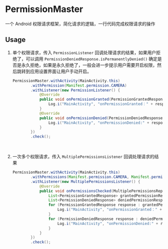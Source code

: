 # PermissionMaster
一个 Android 权限请求框架，简化请求的逻辑，一行代码完成权限请求的操作

## Usage

1. 单个权限请求，传入 `PermissionListener` 回调处理请求的结果，如果用户拒绝了，可以调用 `PermissionDeniedResponse.isPermanentlyDenied()` 确定是否是永久拒绝，如果是永久拒绝了，一般会进一步提示用户需要开启权限，然后跳转到应用设置界面让用户手动开启。

   ```java
   PermissionMaster.withActivity(MainActivity.this)
           .withPermission(Manifest.permission.CAMERA)
           .withListener(new PermissionListener() {
               @Override
               public void onPermissionGranted(PermissionGrantedResponse response) {
                   Log.i("MainActivity", "onPermissionGranted：" + response.getPermissionName());
               }
               @Override
               public void onPermissionDenied(PermissionDeniedResponse response) {
                   Log.i("MainActivity", "onPermissionDenied:" + response.isPermanentlyDenied());
               }
           })
           .check();
   ```

   ​

2. 一次多个权限请求，传入 `MultiplePermissionsListener` 回调处理请求的结果

   ```java
   PermissionMaster.withActivity(MainActivity.this)
           .withPermissions(Manifest.permission.CAMERA, Manifest.permission.READ_CONTACTS, Manifest.permission.RECORD_AUDIO)
           .withListener(new MultiplePermissionsListener() {
               @Override
               public void onPermissionsChecked(MultiplePermissionsReport report) {
                   List<PermissionGrantedResponse> grantedPermissionResponses = report.getGrantedPermissionResponses();
                   List<PermissionDeniedResponse> deniedPermissionResponses = report.getDeniedPermissionResponses();
                   for (PermissionGrantedResponse response : grantedPermissionResponses) {
                       Log.i("MainActivity", "onPermissionGranted：" + response.getPermissionName());
                   }
                   for (PermissionDeniedResponse response : deniedPermissionResponses) {
                       Log.i("MainActivity", "onPermissionDenied:" + response.getPermissionName() + ":" + response.isPermanentlyDenied());
                   }
               }
           })
           .check();
   ```

   ​